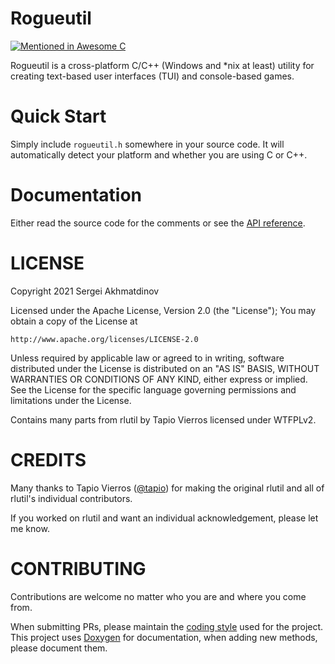 # Rogueutil
[![Mentioned in Awesome C](https://awesome.re/mentioned-badge-flat.svg)](https://github.com/kozross/awesome-c)

Rogueutil is a cross-platform C/C++ (Windows and *nix at least) utility for
creating text-based user interfaces (TUI) and console-based games.

# Quick Start
Simply include `rogueutil.h` somewhere in your source code. It will automatically detect your platform
and whether you are using C or C++.

# Documentation
Either read the source code for the comments or see the [API reference](https://sakhmatd.github.io/rogueutil/html/rogueutil_8h.html).

# LICENSE
Copyright 2021 Sergei Akhmatdinov

Licensed under the Apache License, Version 2.0 (the "License");
You may obtain a copy of the License at

    http://www.apache.org/licenses/LICENSE-2.0

Unless required by applicable law or agreed to in writing, software
distributed under the License is distributed on an "AS IS" BASIS,
WITHOUT WARRANTIES OR CONDITIONS OF ANY KIND, either express or implied.
See the License for the specific language governing permissions and
limitations under the License.

Contains many parts from rlutil by Tapio Vierros licensed under WTFPLv2.

# CREDITS
Many thanks to Tapio Vierros ([@tapio](https://github.com/tapio)) for making the original
rlutil and all of rlutil's individual contributors.

If you worked on rlutil and want an individual acknowledgement, please let me know.

# CONTRIBUTING
Contributions are welcome no matter who you are and where you come from.

When submitting PRs, please maintain the [coding style](https://suckless.org/coding_style/)
used for the project. This project uses [Doxygen](http://doxygen.nl/) for documentation, when
adding new methods, please document them.
